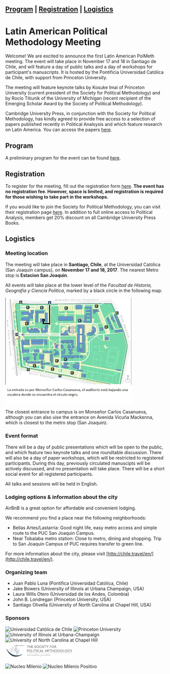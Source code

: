 
<a href="#program">Program</a> | <a href="#registration">Registration</a> | <a href="#logistics">Logistics</a>
---
# Latin American Political Methodology Meeting


Welcome! We are excited to announce the first Latin American PolMeth meeting. The event will take place in November 17 and 18 in Santiago de Chile, and will feature a day of public talks and a day of workshops for participant's manuscripts. It is hosted by the Pontificia Universidad Católica de Chile, with support from Princeton University. 

The meeting will feature keynote talks by Kosuke Imai of Princeton University (current president of the Society for Political Methodology) and by Rocío Titiunik of the University of Michigan (recent recipient of the Emerging Scholar Award by the Society of Political Methodology). 

Cambridge University Press, in conjunction with the Society for Political Methodology, has kindly agreed to provide free access to a selection of papers published recently in Political Analsysis and which feature research on Latin America. You can access the papers [here](https://www.cambridge.org/core/journals/political-analysis/special-collections/latin-american-political-methodology-2017-collection).

## Program

A preliminary program for the event can be found [here](https://docs.google.com/document/d/1R7mAs7t6DxL9360jTUCED_eNJP-t_ukchillBr082SA/pub). 

## Registration

To register for the meeting, fill out the registration form [here](https://goo.gl/forms/7LLcVxCgOA3ASaRh2). **The event has no registration fee. However, space is limited, and registration is required for those wishing to take part in the workshops.**

If you would like to join the Society for Political Methodology, you can visit their registration page [here]( https://www.cambridge.org/core/membership/spm/membership). In addition to full online access to Political Analysis, members get 20% discount on all Cambridge University Press Books.  

## Logistics


### Meeting location
The meeting will take place in **Santiago, Chile**, at the Universidad Católica (San Joaquin campus), on **November 17 and 18, 2017**. The nearest Metro stop is **Estacion San Joaquin**.

All events will take place at the lower level of the _Facultad de Historia, Geografia y Ciencia Politica_, marked by a black circle in the following map:

<img src="mapa%20auditorio%20san%20joaqui%CC%81n.jpg" alt="San Joaquin Campus Map" width="400"> 


The closest entrance to campus is on Monseñor Carlos Casanueva, although you can also uise the entrance on Avenida Vicuña Mackenna, which is closest to the metro stop (San Joaquin).  


### Event format
There will be a day of public presentations which will be open to the public, and which feature two keynote talks and one roundtable discussion. There will also be a day of paper workshops, which will be restricted to registered participants. During this day, previously circulated manuscipts will be actively discussed, and no presentation will take place. There will be a short social event for all registered participants.  

All talks and sessions will be held in English.

### Lodging options & information about the city
AirBnB is a great option for affordable and convenient lodging. 

We recommend you find a place near the following neighborhoods:
- Bellas Artes/Lastarria: Good night life, easy metro access and simple route to the PUC San Joaquin Campus.
- Near Tobalaba metro station: Close to metro, dining and shopping. Trip to San Joaquin Campus of PUC requires transfer to green line.   

For more information about the city, please visit [http://chile.travel/en/](http://chile.travel/en/).

### Organizing team

- Juan Pablo Luna (Pontifica Universidad Católica, Chile)
- Jake Bowers (University of Illinois at Urbana Champaign, USA)
- Laura Wills Otero (Universidad de los Andes, Colombia)
- John B. Londregan (Princeton University, USA)
- Santiago Olivella (University of North Carolina at Chapel Hill, USA)

### Sponsors

<img src="PUC.jpg" alt="Universidad Católica de Chile" width="100"> <img src="princeton.jpg" alt="Princeton University" width="100"> <img src="illinoislogo.png" alt="University of Illinois at Urbana-Champaign" height="50"> <img src="unc.jpg" alt="University of North Carolina at Chapel Hill" width="175"><img src="SPM.png" alt="Society For Political Methodology" width="215">

<img src="Logo Núcleo (en alta res.).jpg" alt="Nucleo Milenio" width="100"> <img src="LogoMilenio_positivo.png" alt="Nucleo Milenio Positivo" width="200"> 


